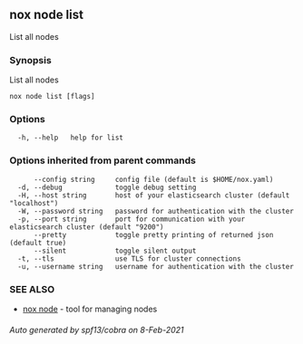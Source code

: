 ## nox node list

List all nodes

### Synopsis

List all nodes

```
nox node list [flags]
```

### Options

```
  -h, --help   help for list
```

### Options inherited from parent commands

```
      --config string     config file (default is $HOME/nox.yaml)
  -d, --debug             toggle debug setting
  -H, --host string       host of your elasticsearch cluster (default "localhost")
  -W, --password string   password for authentication with the cluster
  -p, --port string       port for communication with your elasticsearch cluster (default "9200")
      --pretty            toggle pretty printing of returned json (default true)
      --silent            toggle silent output
  -t, --tls               use TLS for cluster connections
  -u, --username string   username for authentication with the cluster
```

### SEE ALSO

* [nox node](nox_node.md)	 - tool for managing nodes

###### Auto generated by spf13/cobra on 8-Feb-2021
